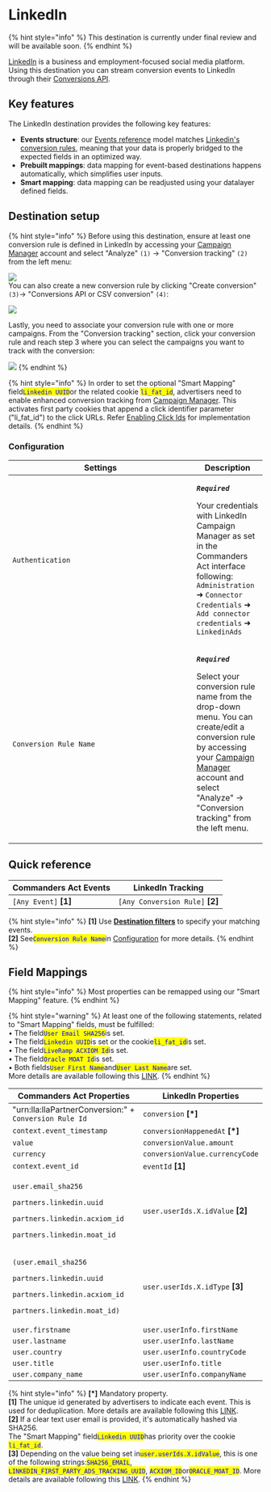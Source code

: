 # LinkedIn

{% hint style="info" %}
This destination is currently under final review and will be available soon.
{% endhint %}

[LinkedIn](https://www.linkedin.com/) is a business and employment-focused social media platform.\
Using this destination you can stream conversion events to LinkedIn through their [Conversions API](https://learn.microsoft.com/en-us/linkedin/marketing/integrations/ads-reporting/conversions-api?view=li-lms-2023-11\&tabs=http#streaming-conversion-events).

## Key features

The LinkedIn destination provides the following key features:

* **Events structure**: our [Events reference](https://community.commandersact.com/platform-x/developers/tracking/events-reference) model matches [Linkedin's conversion rules](https://learn.microsoft.com/en-us/linkedin/marketing/integrations/ads-reporting/conversions-api?view=li-lms-2023-07\&tabs=curl#create-a-conversion-rule), meaning that your data is properly bridged to the expected fields in an optimized way.
* **Prebuilt mappings**: data mapping for event-based destinations happens automatically, which simplifies user inputs.
* **Smart mapping**: data mapping can be readjusted using your datalayer defined fields.&#x20;

## Destination setup

{% hint style="info" %}
Before using this destination, ensure at least one conversion rule is defined in LinkedIn by accessing your [Campaign Manager](https://www.linkedin.com/campaignmanager/) account and select "Analyze" `(1)` → "Conversion tracking" `(2)` from the left menu:

![](<../../../.gitbook/assets/linkedin\_1 (1).png>)\
You can also create a new conversion rule by clicking "Create conversion" `(3)`→ "Conversions API or CSV conversion" `(4)`:

![](../../../.gitbook/assets/linkedin\_2.png)

Lastly, you need to associate your conversion rule with one or more campaigns. From the "Conversion tracking" section, click your conversion rule and reach step 3 where you can select the campaigns you want to track with the conversion:

![](../../../.gitbook/assets/linkedin\_3.png)
{% endhint %}

{% hint style="info" %}
In order to set the optional "Smart Mapping" field<mark style="color:blue;">`Linkedin UUID`</mark>or the related cookie <mark style="color:blue;">`li_fat_id`</mark>, advertisers need to enable enhanced conversion tracking from [Campaign Manager](https://www.linkedin.com/help/lms/answer/a423304/enable-first-party-cookies-on-a-linkedin-insight-tag). This activates first party cookies that append a click identifier parameter ("li\_fat\_id") to the click URLs. Refer [Enabling Click Ids](https://learn.microsoft.com/en-us/linkedin/marketing/conversions/enabling-first-party-cookies?view=li-lms-2023-11) for implementation details.&#x20;
{% endhint %}

### Configuration

<table><thead><tr><th width="349">Settings</th><th>Description</th></tr></thead><tbody><tr><td><code>Authentication</code></td><td><p><em><strong><code>Required</code></strong></em></p><p>Your credentials with LinkedIn Campaign Manager as set in the Commanders Act interface following: <code>Administration</code> ➜ <code>Connector Credentials</code> ➜ <code>Add connector credentials</code> ➜ <code>LinkedinAds</code></p></td></tr><tr><td><code>Conversion Rule Name</code></td><td><p><em><strong><code>Required</code></strong></em></p><p>Select your conversion rule name from the drop-down menu. You can create/edit a conversion rule by accessing your <a href="https://www.linkedin.com/campaignmanager/">Campaign Manager</a> account and select "Analyze" → "Conversion tracking" from the left menu.</p></td></tr></tbody></table>

## Quick reference

| Commanders Act Events  | LinkedIn Tracking                |
| ---------------------- | -------------------------------- |
| `[Any Event]` **\[1]** | `[Any Conversion Rule]` **\[2]** |

{% hint style="info" %}
**\[1]** Use [**Destination filters**](https://doc.commandersact.com/features/destinations/destination-filters) to specify your matching events.\
**\[2]** See<mark style="color:blue;">`Conversion Rule Name`</mark>in [Configuration](linkedin.md#configuration) for more details.
{% endhint %}

## Field Mappings

{% hint style="info" %}
Most properties can be remapped using our "Smart Mapping" feature.
{% endhint %}

{% hint style="warning" %}
At least one of the following statements, related to "Smart Mapping" fields, must be fulfilled:\
• The field<mark style="color:blue;">`User Email SHA256`</mark>is set.\
• The field<mark style="color:blue;">`Linkedin UUID`</mark>is set or the cookie<mark style="color:blue;">`li_fat_id`</mark>is set.\
• The field<mark style="color:blue;">`LiveRamp ACXIOM Id`</mark>is set.\
• The field<mark style="color:blue;">`Oracle MOAT Id`</mark>is set.\
• Both fields<mark style="color:blue;">`User First Name`</mark>and<mark style="color:blue;">`User Last Name`</mark>are set.\
More details are available following this [LINK](https://learn.microsoft.com/en-us/linkedin/marketing/integrations/ads-reporting/conversions-api?view=li-lms-2023-11\&tabs=http#input-data-validation).
{% endhint %}

<table><thead><tr><th width="341.6685580062746">Commanders Act Properties</th><th>LinkedIn Properties</th></tr></thead><tbody><tr><td>"urn:lla:llaPartnerConversion:" + <code>Conversion Rule Id</code></td><td><code>conversion</code> <strong>[*]</strong></td></tr><tr><td><code>context.event_timestamp</code></td><td><code>conversionHappenedAt</code> <strong>[*]</strong></td></tr><tr><td><code>value</code></td><td><code>conversionValue.amount</code></td></tr><tr><td><code>currency</code></td><td><code>conversionValue.currencyCode</code></td></tr><tr><td><code>context.event_id</code></td><td><code>eventId</code> <strong>[1]</strong></td></tr><tr><td><p><code>user.email_sha256</code></p><p><code>partners.linkedin.uuid</code></p><p><code>partners.linkedin.acxiom_id</code></p><p><code>partners.linkedin.moat_id</code></p></td><td><code>user.userIds.X.idValue</code> <strong>[2]</strong></td></tr><tr><td><p><code>(user.email_sha256</code></p><p><code>partners.linkedin.uuid</code></p><p><code>partners.linkedin.acxiom_id</code></p><p><code>partners.linkedin.moat_id)</code></p></td><td><code>user.userIds.X.idType</code> <strong>[3]</strong></td></tr><tr><td><code>user.firstname</code></td><td><code>user.userInfo.firstName</code></td></tr><tr><td><code>user.lastname</code></td><td><code>user.userInfo.lastName</code></td></tr><tr><td><code>user.country</code></td><td><code>user.userInfo.countryCode</code></td></tr><tr><td><code>user.title</code></td><td><code>user.userInfo.title</code></td></tr><tr><td><code>user.company_name</code></td><td><code>user.userInfo.companyName</code></td></tr></tbody></table>

{% hint style="info" %}
**\[\*]** Mandatory property.\
**\[1]** The unique id generated by advertisers to indicate each event. This is used for deduplication. More details are available following this [LINK](https://learn.microsoft.com/en-us/linkedin/marketing/conversions/deduplication?view=li-lms-2023-11).\
**\[2]** If a clear text user email is provided, it's automatically hashed via SHA256.\
The "Smart Mapping" field<mark style="color:blue;">`Linkedin UUID`</mark>has priority over the cookie <mark style="color:blue;">`li_fat_id`</mark>.\
**\[3]** Depending on the value being set in<mark style="color:blue;">`user.userIds.X.idValue`</mark>, this is one of the following strings:<mark style="color:blue;">`SHA256_EMAIL`</mark>, <mark style="color:blue;">`LINKEDIN_FIRST_PARTY_ADS_TRACKING_UUID`</mark>, <mark style="color:blue;">`ACXIOM_ID`</mark>or<mark style="color:blue;">`ORACLE_MOAT_ID`</mark>. More details are available following this [LINK](https://learn.microsoft.com/en-us/linkedin/marketing/integrations/ads-reporting/conversions-api?view=li-lms-2023-11\&tabs=http#idtype).
{% endhint %}

